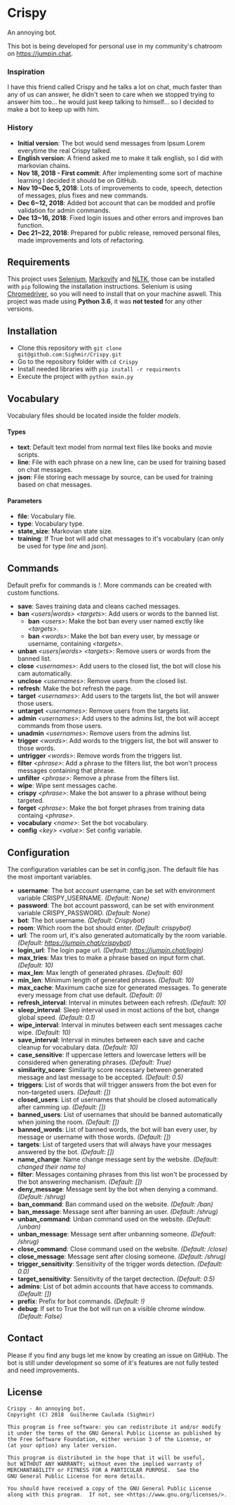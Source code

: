 # Crispy
An annoying bot.

This bot is being developed for personal use in my community's chatroom on https://jumpin.chat.

### Inspiration

I have this friend called Crispy and he talks a lot on chat, much faster than any of us can answer,
he didn't seen to care when we stopped trying to answer him too... he would just keep talking to himself... so I decided
to make a bot to keep up with him.

### History
- **Initial version**: The bot would send messages from Ipsum Lorem everytime the real Crispy talked.
- **English version**: A friend asked me to make it talk english, so I did with markovian chains.
- **Nov 18, 2018 - First commit**: After implementing some sort of machine learning I decided it should be on GitHub.
- **Nov 19~Dec 5, 2018**: Lots of improvements to code, speech, detection of messages, plus fixes and new commands.
- **Dec 6~12, 2018**: Added bot account that can be modded and profile validation for admin commands.
- **Dec 13~16, 2018**: Fixed login issues and other errors and improves ban function.
- **Dec 21~22, 2018**: Prepared for public release, removed personal files, made improvements and lots of refactoring.

## Requirements
This project uses [Selenium](https://github.com/SeleniumHQ/selenium),
[Markovify](https://github.com/jsvine/markovify) and [NLTK](https://github.com/nltk/nltk),
those can be installed with `pip` following the installation instructions.
Selenium is using [Chromedriver](https://sites.google.com/a/chromium.org/chromedriver/downloads),
so you will need to install that on your machine aswell.
This project was made using **Python 3.6**, it was **not tested** for any other versions.

## Installation
- Clone this repository with `git clone git@github.com:Sighmir/Crispy.git`
- Go to the repository folder with `cd Crispy`
- Install needed libraries with `pip install -r requirments`
- Execute the project with `python main.py`

## Vocabulary
Vocabulary files should be located inside the folder *models*.
#### Types
- **text**: Default text model from normal text files like books and movie scripts.
- **line**: File with each phrase on a new line, can be used for training based on chat messages.
- **json**: File storing each message by source, can be used for training based on chat messages.

#### Parameters
- **file**: Vocabulary file.
- **type**: Vocabulary type.
- **state_size**: Markovian state size.
- **training**: If True bot will add chat messages to it's vocabulary (can only be used for type *line* and *json*).

## Commands
Default prefix for commands is *!*. More commands can be created with custom functions.
- **save**: Saves training data and cleans cached messages.
- **ban** *&lt;users|words>* *&lt;targets>*: Add users or words to the banned list.
  - **ban** *&lt;users>*: Make the bot ban every user named exctly like *&lt;targets>*.
  - **ban** *&lt;words>*: Make the bot ban every user, by message or username, containing *&lt;targets>*.
- **unban** *&lt;users|words>* *&lt;targets>*: Remove users or words from the banned list.
- **close** *&lt;usernames>*: Add users to the closed list, the bot will close his cam automatically.
- **unclose** *&lt;usernames>*: Remove users from the closed list.
- **refresh**: Make the bot refresh the page.
- **target** *&lt;usernames>*: Add users to the targets list, the bot will answer those users.
- **untarget** *&lt;usernames>*: Remove users from the targets list.
- **admin** *&lt;usernames>*: Add users to the admins list, the bot will accept commands from those users.
- **unadmin** *&lt;usernames>*: Remove users from the admins list.
- **trigger** *&lt;words>*: Add words to the triggers list, the bot will answer to those words.
- **untrigger** *&lt;words>*: Remove words from the triggers list.
- **filter** *&lt;phrase>*: Add a phrase to the filters list, the bot won't process messages containing that phrase.
- **unfilter** *&lt;phrase>*: Remove a phrase from the filters list.
- **wipe**: Wipe sent messages cache.
- **crispy** *&lt;phrase>*: Make the bot answer to a phrase without being targeted.
- **forget** *&lt;phrase>*: Make the bot forget phrases from training data containg *&lt;phrase>*.
- **vocabulary** *&lt;name>*: Set the bot vocabulary.
- **config** *&lt;key>* *&lt;value>*: Set config variable.

## Configuration
The configuration variables can be set in config.json. The default file has the most important variables.
- **username**: The bot account username, can be set with environment variable CRISPY_USERNAME. *(Default: None)*
- **password**: The bot account password, can be set with environment variable CRISPY_PASSWORD. *(Default: None)*
- **bot**: The bot username. *(Default: Crispybot)*
- **room**: Which room the bot should enter. *(Default: crispybot)*
- **url**: The room url, it's also generated automatically by the room variable. *(Default: https://jumpin.chat/crispybot)*
- **login_url**: The login page url. *(Default: https://jumpin.chat/login)*
- **max_tries**: Max tries to make a phrase based on input form chat. *(Default: 10)*
- **max_len**: Max length of generated phrases. *(Default: 60)*
- **min_len**: Minimum length of generated phrases. *(Default: 10)*
- **max_cache**: Maximum cache size for generated messages. To generate every message from chat use default. *(Default: 0)*
- **refresh_interval**: Interval in minutes between each refresh. *(Default: 10)*
- **sleep_interval**: Sleep interval used in most actions of the bot, change global speed. *(Default: 0.1)*
- **wipe_interval**: Interval in minutes between each sent messages cache wipe. *(Default: 10)*
- **save_interval**: Interval in minutes between each save and cache cleanup for vocabulary data. *(Default: 10)*
- **case_sensitive**: If uppercase letters and lowercase letters will be considered when generating phrases. *(Default: True)*
- **similarity_score**: Similarity score necessary between generated message and last message to be accepted. *(Default: 0.5)*
- **triggers**: List of words that will trigger answers from the bot even for non-targeted users. *(Default: [])*
- **closed_users**: List of usernames that should be closed automatically after camming up. *(Default: [])*
- **banned_users**: List of usernames that should be banned automatically when joining the room. *(Default: [])*
- **banned_words**: List of banned words, the bot will ban every user, by message or username with those words. *(Default: [])*
- **targets**: List of targeted users that will always have your messages answered by the bot. *(Default: [])*
- **name_change**: Name change message sent by the website. *(Default: changed their name to)*
- **filter**: Messages containing phrases from this list won't be processed by the bot answering mechanism. *(Default: [])*
- **deny_message**: Message sent by the bot when denying a command. *(Default: /shrug)*
- **ban_command**: Ban command used on the website. *(Default: /ban)*
- **ban_message**: Message sent after banning an user. *(Default: /shrug)*
- **unban_command**: Unban command used on the website. *(Default: /unban)*
- **unban_message**: Message sent after unbanning someone. *(Default: /shrug)*
- **close_command**: Close command used on the website. *(Default: /close)*
- **close_message**: Message sent after closing someone. *(Default: /shrug)*
- **trigger_sensitivity**: Sensitivity of the trigger words detection. *(Default: 0.0)*
- **target_sensitivity**: Sensitivity of the target dectection. *(Default: 0.5)*
- **admins**: List of bot admin accounts that have access to commands. *(Default: [])*
- **prefix**: Prefix for bot commands. *(Default: !)*
- **debug**: If set to True the bot will run on a visible chrome window. *(Default: False)*

## Contact

Please if you find any bugs let me know by creating an issue on GitHub.
The bot is still under development so some of it's features are not fully tested and need improvements.

## License

```
Crispy - An annoying bot.
Copyright (C) 2018  Guilherme Caulada (Sighmir)

This program is free software: you can redistribute it and/or modify
it under the terms of the GNU General Public License as published by
the Free Software Foundation, either version 3 of the License, or
(at your option) any later version.

This program is distributed in the hope that it will be useful,
but WITHOUT ANY WARRANTY; without even the implied warranty of
MERCHANTABILITY or FITNESS FOR A PARTICULAR PURPOSE.  See the
GNU General Public License for more details.

You should have received a copy of the GNU General Public License
along with this program.  If not, see <https://www.gnu.org/licenses/>.
```
